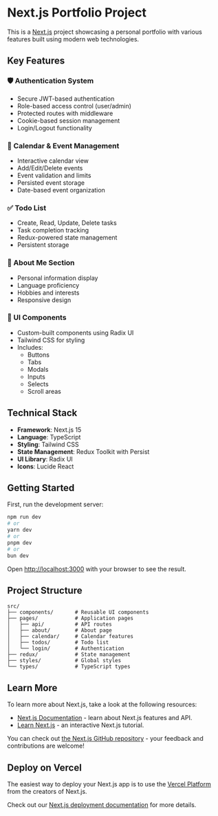 # Next.js Portfolio Project

This is a [Next.js](https://nextjs.org) project showcasing a personal portfolio with various features built using modern web technologies.

## Key Features

### 🛡️ Authentication System

- Secure JWT-based authentication
- Role-based access control (user/admin)
- Protected routes with middleware
- Cookie-based session management
- Login/Logout functionality

### 📅 Calendar & Event Management

- Interactive calendar view
- Add/Edit/Delete events
- Event validation and limits
- Persisted event storage
- Date-based event organization

### ✅ Todo List

- Create, Read, Update, Delete tasks
- Task completion tracking
- Redux-powered state management
- Persistent storage

### 👤 About Me Section

- Personal information display
- Language proficiency
- Hobbies and interests
- Responsive design

### 🎨 UI Components

- Custom-built components using Radix UI
- Tailwind CSS for styling
- Includes:
  - Buttons
  - Tabs
  - Modals
  - Inputs
  - Selects
  - Scroll areas

## Technical Stack

- **Framework**: Next.js 15
- **Language**: TypeScript
- **Styling**: Tailwind CSS
- **State Management**: Redux Toolkit with Persist
- **UI Library**: Radix UI
- **Icons**: Lucide React

## Getting Started

First, run the development server:

```bash
npm run dev
# or
yarn dev
# or
pnpm dev
# or
bun dev
```

Open [http://localhost:3000](http://localhost:3000) with your browser to see the result.

## Project Structure

```
src/
├── components/       # Reusable UI components
├── pages/            # Application pages
│   ├── api/          # API routes
│   ├── about/        # About page
│   ├── calendar/     # Calendar features
│   ├── todos/        # Todo list
│   └── login/        # Authentication
├── redux/            # State management
├── styles/           # Global styles
└── types/            # TypeScript types
```

## Learn More

To learn more about Next.js, take a look at the following resources:

- [Next.js Documentation](https://nextjs.org/docs) - learn about Next.js features and API.
- [Learn Next.js](https://nextjs.org/learn-pages-router) - an interactive Next.js tutorial.

You can check out [the Next.js GitHub repository](https://github.com/vercel/next.js) - your feedback and contributions are welcome!

## Deploy on Vercel

The easiest way to deploy your Next.js app is to use the [Vercel Platform](https://vercel.com/new?utm_medium=default-template&filter=next.js&utm_source=create-next-app&utm_campaign=create-next-app-readme) from the creators of Next.js.

Check out our [Next.js deployment documentation](https://nextjs.org/docs/pages/building-your-application/deploying) for more details.

